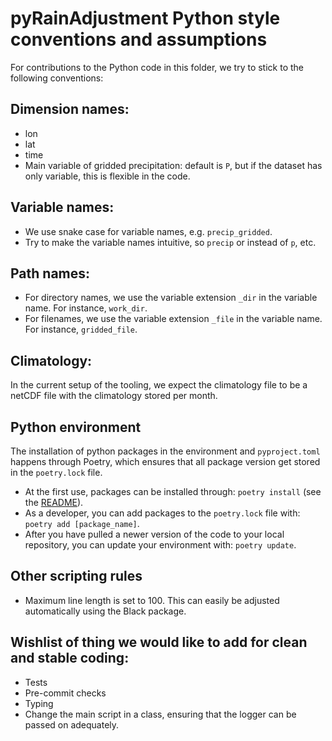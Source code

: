 # pyRainAdjustment Python style conventions and assumptions

For contributions to the Python code in this folder, we try to stick to the following conventions:

## Dimension names:
- lon
- lat
- time
- Main variable of gridded precipitation: default is `P`, but if the dataset has only variable, this is flexible in the code. 

## Variable names:
- We use snake case for variable names, e.g. `precip_gridded`.
- Try to make the variable names intuitive, so `precip` or instead of `p`, etc.

## Path names:
- For directory names, we use the variable extension `_dir` in the variable name. For instance, `work_dir`.
- For filenames, we use the variable extension `_file` in the variable name. For instance, `gridded_file`.

## Climatology:
In the current setup of the tooling, we expect the climatology file to be a netCDF file with the climatology stored per month. 

## Python environment
The installation of python packages in the environment and `pyproject.toml` happens through Poetry, which ensures that all package version get stored in the `poetry.lock` file. 

- At the first use, packages can be installed through: `poetry install` (see the [README](https://github.com/Deltares-research/pyRainAdjustment/blob/main/README.md)).
- As a developer, you can add packages to the `poetry.lock` file with: `poetry add [package_name]`.
- After you have pulled a newer version of the code to your local repository, you can update your environment with: `poetry update`. 

## Other scripting rules
- Maximum line length is set to 100. This can easily be adjusted automatically using the Black package. 

## Wishlist of thing we would like to add for clean and stable coding:
- Tests
- Pre-commit checks
- Typing
- Change the main script in a class, ensuring that the logger can be passed on adequately. 
